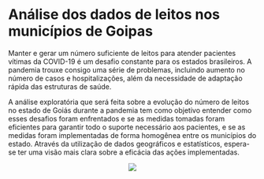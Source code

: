 # Análise dos dados de leitos nos municípios de Goipas

Manter e gerar um número suficiente de leitos para atender pacientes vítimas da COVID-19 é um desafio constante para os estados brasileiros. A pandemia trouxe consigo uma série de problemas, incluindo aumento no número de casos e hospitalizações, além da necessidade de adaptação rápida das estruturas de saúde.

A análise exploratória que será feita sobre a evolução do número de leitos no estado de Goiás durante a pandemia tem como objetivo entender como esses desafios foram enfrentados e se as medidas tomadas foram eficientes para garantir todo o suporte necessário aos pacientes, e se as medidas foram implementadas de forma homogênea entre os municípios do estado. Através da utilização de dados geográficos e estatísticos, espera-se ter uma visão mais clara sobre a eficácia das ações implementadas.


<p align="center">
  <img src="https://saude.go.gov.br/images/2022/noticias/junho/fotohosp1-1.jpeg">
</p>
